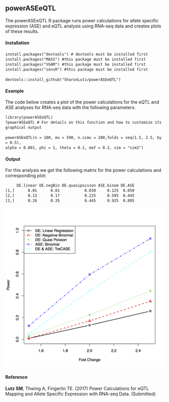 ## powerASEeQTL
The powerASEeQTL R package runs power calculations for allele specific expression (ASE) and eQTL analysis using RNA-seq data and creates plots of these results.
#### Installation
```
install.packages("devtools") # devtools must be installed first
install.packages("MASS") #this package must be installed first
install.packages("VGAM") #this package must be installed first
install.packages("sensR") #this package must be installed first

devtools::install_github("SharonLutz/powerASEeQTL")
```
#### Example
The code below creates a plot of the power calculations for the eQTL and ASE analyses for RNA-seq data with the following parameters:
```
library(powerASEeQTL)
?powerASEeQTL # For details on this function and how to customize its graphical output

powerASEeQTL(n = 100, mu = 500, n.simu = 200,folds = seq(1.5, 2.5, by = 0.5), 
alpha = 0.001, phi = 1, theta = 0.1, maf = 0.2, sim = "sim2")
```

#### Output
For this analysis we get the following matrix for the power calculations and corresponding plot:
```
     DE.linear DE.negBin DE.quasipoisson ASE.binom DE.ASE
[1,]      0.01      0.01           0.030     0.125  0.050
[2,]      0.13      0.17           0.225     0.595  0.445
[3,]      0.26      0.35           0.445     0.925  0.805
```
<img src="https://github.com/SharonLutz/powerASEeQTL/blob/master/powerRNAseqN100Mu500.png" width="600">

#### Reference
**Lutz SM**, Thwing A, Fingerlin TE. (2017) Power Calculations for eQTL Mapping and Allele Specific Expression with RNA-seq Data. (Submitted)
